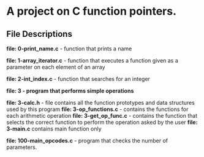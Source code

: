 # **A project on C function pointers.**

## **File Descriptions**

**file: 0-print_name.c** - function that prints a name

**file: 1-array_iterator.c** - function that executes a function given as a parameter on each element of an array

**file: 2-int_index.c** - function that searches for an integer

**file: 3 - program that performs simple operations**

**file: 3-calc.h** - file contains all the function prototypes and data structures used by this program
**file: 3-op_functions.c** - contains the functions for each arithmetic operation
**file: 3-get_op_func.c** - contains the function that selects the correct function to perform the operation asked by the user
**file: 3-main.c** contains main function only

**file: 100-main_opcodes.c** - program that checks the number of parameters.

